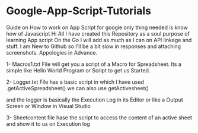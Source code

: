 # Google-App-Script-Tutorials
Guide on How to work on App Script for google only thing needed is know how of Javascript
Hi All I have created this Repository as a soul purpose of learning App script 
On the Go I will add as much as I can on API linkage and stuff.
I am New to Github so I'll be a bit slow in responses and attaching screenshots.
Appologies in Advance.
<p>1- Macros1.txt File will get you a script of a Macro for Spreadsheet. Its a simple like Hello World Program or Script to get us Started.
</p>
<p>2- Logger.txt File has a basic script in which I have used .getActiveSpreadsheet() we can also use getActivesheet()</p>
<p> and the logger is basically the Execution Log in its Editor or like a Output Screen or Window in Visual Studio
<Note: Intellicense so far is quite good></p>
<p>3- Sheetcontent file hase the script to access the content of an active sheet and show it to us on Execution log</P>
  
  
